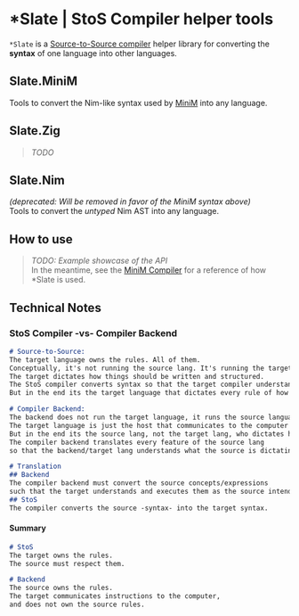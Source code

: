 # *Slate | StoS Compiler helper tools
`*Slate` is a [Source-to-Source compiler](https://en.wikipedia.org/wiki/Source-to-source_compiler) helper library
for converting the **syntax** of one language into other languages.  


## Slate.MiniM
Tools to convert the Nim-like syntax used by [MiniM](https://github.com/heysokam/minim) into any language.  


## Slate.Zig
> _TODO_  


## Slate.Nim
_(deprecated: Will be removed in favor of the MiniM syntax above)_  
Tools to convert the _untyped_ Nim AST into any language.  


## How to use
> _TODO: Example showcase of the API_  
> In the meantime, see the [MiniM Compiler](https://github.com/heysokam/minim) for a reference of how *Slate is used.  

## Technical Notes
### StoS Compiler -vs- Compiler Backend
```md
# Source-to-Source:
The target language owns the rules. All of them.
Conceptually, it's not running the source lang. It's running the target lang.
The target dictates how things should be written and structured.
The StoS compiler converts syntax so that the target compiler understands them.
But in the end its the target language that dictates every rule of how the logic is written.

# Compiler Backend:
The backend does not run the target language, it runs the source language as a concept.
The target language is just the host that communicates to the computer how to run the source language.
But in the end its the source lang, not the target lang, who dictates how the logic is written.
The compiler backend translates every feature of the source lang
so that the backend/target lang understands what the source is dictating it should do.

# Translation
## Backend
The compiler backend must convert the source concepts/expressions
such that the target understands and executes them as the source intended them.
## StoS
The compiler converts the source -syntax- into the target syntax.
```

#### Summary
```md
# StoS
The target owns the rules.
The source must respect them.

# Backend
The source owns the rules.
The target communicates instructions to the computer,
and does not own the source rules.
```

